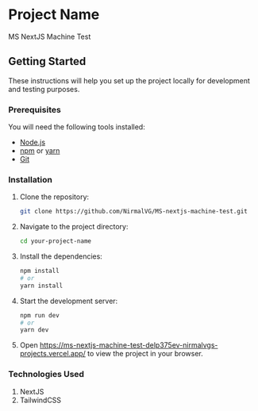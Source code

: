 # Project Name

MS NextJS Machine Test

## Getting Started

These instructions will help you set up the project locally for development and testing purposes.

### Prerequisites

You will need the following tools installed:

- [Node.js](https://nodejs.org/)
- [npm](https://www.npmjs.com/) or [yarn](https://yarnpkg.com/)
- [Git](https://git-scm.com/)

### Installation

1. Clone the repository:

    ```bash
    git clone https://github.com/NirmalVG/MS-nextjs-machine-test.git
    ```

2. Navigate to the project directory:

    ```bash
    cd your-project-name
    ```

3. Install the dependencies:

    ```bash
    npm install
    # or
    yarn install
    ```

4. Start the development server:

    ```bash
    npm run dev
    # or
    yarn dev
    ```

5. Open https://ms-nextjs-machine-test-delp375ev-nirmalvgs-projects.vercel.app/ to view the project in your browser.

### Technologies Used

1. NextJS
2. TailwindCSS



